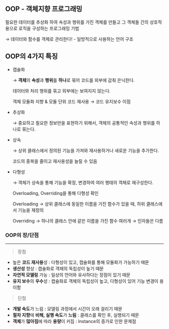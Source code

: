 ## OOP - 객체지향 프로그래밍

필요한 데이터를 추상화 하여 속성과 행위를 가진 객체를 만들고 그 객체들 간의 상호작용으로 로직을 구성하는 프로그래밍 기법

→ 데이터와 함수를 객체로 관리한다! - 일방적으로 사용하는 언어 구조

## OOP의 4가지 특징

- 캡슐화
    
    → **객체**의 **속성**과 **행위**를 **하나**로 묶어 코드를 외부에 감춰 은닉한다.
    
    데이터와 처리 행위를 묶고 외부에는 보여지지 않는다.
    
    객체 모듈화 지향 & 모듈 단위 코드 재사용 → 코드 유지보수 이점
    
- 추상화
    
    → 중요하고 필요한 정보만을 표현하기 위해서, 객체의 공통적인 속성과 행위를 하나로 묶는다.
    
- 상속
    
    → 상위 클래스에서 정의된 기능을 가져와 재사용하거나 새로운 기능을 추가한다.
    
    코드의 중복을 줄이고 재사용성을 늘릴 수 있음
    
- 다형성
    
    → 객체가 상속을 통해 기능을 확장, 변경하여 여러 행태의 객체로 재구성한다.
    
    Overloading, Overriding을 통해 다형성 확인
    
    Overloading → 상위 클래스에 동일한 이름을 가진 함수가 있을 때, 하위 클래스에서 기능을 재정의
    
    Overriding → 하나의 클래스 안에 같은 이름을 가진 함수 여러개 → 인자들은 다름 
    

### **OOP의 장/단점**

---

> 장점
> 
- 높은 **코드 재사용**성 : 다형성이 있고, 캡슐화를 통해 모듈화가 가능하기 때문
- **생산성** 향상 : 캡슐화로 객체의 독립성이 높기 때문
- **자연적 모델링** 가능 : 일상의 언어와 유사하다는 장점이 있기 때문
- **유지 보수**의 **우수**성 : 캡슐화로 객체의 독립성이 높고, 다형성이 있어 기능 변경이 용이함

> 단점
> 
- **개발 속도**가 느림 : 모델링 과정에서 시간이 오래 걸리기 때문
- **절차 지향**에 **비해, 실행 속도**가 **느림** : 클래스를 확인 후, 실행되기 때문
- **객체**가 **많아짐**에 따라 **용량**이 커짐 : Instance의 증가로 인한 문제점